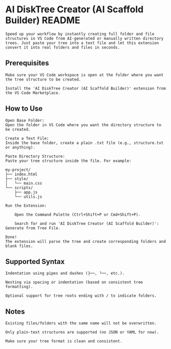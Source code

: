 # AI DiskTree Creator (AI Scaffold Builder) README
    Speed up your workflow by instantly creating full folder and file structures in VS Code from AI-generated or manually written directory trees. Just paste your tree into a text file and let this extension convert it into real folders and files in seconds.

## Prerequisites

    Make sure your VS Code workspace is open at the folder where you want the tree structure to be created.

    Install the 'AI DiskTree Creator (AI Scaffold Builder)' extension from the VS Code Marketplace.

## How to Use

    Open Base Folder:
    Open the folder in VS Code where you want the directory structure to be created.

    Create a Text File:
    Inside the base folder, create a plain .txt file (e.g., structure.txt or anything).

    Paste Directory Structure:
    Paste your tree structure inside the file. For example:

    my-project/
    ├── index.html
    ├── style/
    │   └── main.css
    └── scripts/
        ├── app.js
        └── utils.js

    Run the Extension:

        Open the Command Palette (Ctrl+Shift+P or Cmd+Shift+P).

        Search for and run 'AI DiskTree Creator (AI Scaffold Builder)': Generate from Tree File.

    Done!
    The extension will parse the tree and create corresponding folders and blank files.

## Supported Syntax

    Indentation using pipes and dashes (├──, └──, etc.).

    Nesting via spacing or indentation (based on consistent tree formatting).

    Optional support for tree roots ending with / to indicate folders.

## Notes

    Existing files/folders with the same name will not be overwritten.

    Only plain-text structures are supported (no JSON or YAML for now).

    Make sure your tree format is clean and consistent.
